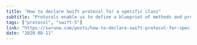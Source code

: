 ```yaml
---
title: "How to declare Swift protocol for a specific class"
subtitle: "Protocols enable us to define a blueprint of methods and properties suited to a particular task. Classes, structures, and enums can then adopt protocols and provide their implementation of those methods and properties. With Swift 5, protocol definitions can constrain their conforming types to those that subclass a particular class. In this post, Sarun Wongpatcharapakorn describes how to add such a constraint and explains the benefits of doing so."
tags: ["protocol", "swift-5"]
link: "https://sarunw.com/posts/how-to-declare-swift-protocol-for-specific-class/"
date: "2020-08-11"
---
```

